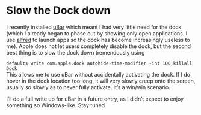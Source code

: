   
# Slow the Dock down  
  
I recently installed [uBar](http://brawersoftware.com/products/ubar) which meant I had very little need for the dock (which I already began to phase out by showing only open applications. I use [alfred](http://www.alfredapp.com/) to launch apps so the dock has become increasingly useless to me). Apple does not let users completely disable the dock, but the second best thing is to slow the dock down tremendously using  
  
`defaults write com.apple.dock autohide-time-modifier -int 100;killall Dock`    
This allows me to use uBar without accidentally activating the dock. If I do hover in the dock location too long, it will very slowly creep onto the screen, usually so slowly as to never fully activate. It’s a win/win scenario.  
  
I’ll do a full write up for uBar in a future entry, as I didn’t expect to enjoy something so Windows-like. Stay tuned.  